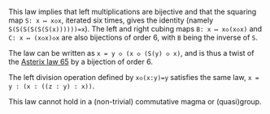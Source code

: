This law implies that left multiplications are bijective and that the squaring map `S: x ↦ x◇x`, iterated six times, gives the identity (namely `S(S(S(S(S(S(x))))))=x`).  The left and right cubing maps `B: x ↦ x◇(x◇x)` and `C: x ↦ (x◇x)◇x` are also bijections of order 6, with `B` being the inverse of `S`.

The law can be written as `x = y ◇ (x ◇ (S(y) ◇ x)`, and is thus a twist of the [Asterix law 65](https://teorth.github.io/equational_theories/implications/?65) by a bijection of order 6.

The left division operation defined by `x◇(x:y)=y` satisfies the same law, `x = y : (x : ((z : y) : x))`.

This law cannot hold in a (non-trivial) commutative magma or (quasi)group.
